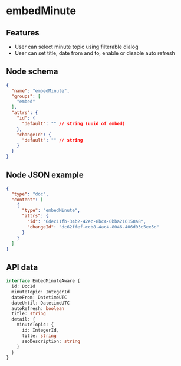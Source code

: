 # embedMinute

## Features
- User can select minute topic using filterable dialog
- User can set title, date from and to, enable or disable auto refresh

## Node schema

```json
{
  "name": "embedMinute",
  "groups": [
    "embed"
  ],
  "attrs": {
    "id": {
      "default": "" // string (uuid of embed)
    },
    "changeId": {
      "default": "" // string
    }
  }
}
```

## Node JSON example

```json
{
  "type": "doc",
  "content": [
    {
      "type": "embedMinute",
      "attrs": {
        "id": "6dec11fb-34b2-42ec-8bc4-0bba216158a8",
        "changeId": "dc62ffef-ccb8-4ac4-8046-406d03c5ee5d"
      }
    }
  ]
}
```

## API data

```ts
interface EmbedMinuteAware {
  id: DocId
  minuteTopic: IntegerId
  dateFrom: DatetimeUTC
  dateUntil: DatetimeUTC
  autoRefresh: boolean
  title: string
  detail: {
    minuteTopic: {
      id: IntegerId,
      title: string
      seoDescription: string
    }
  }
}
```
